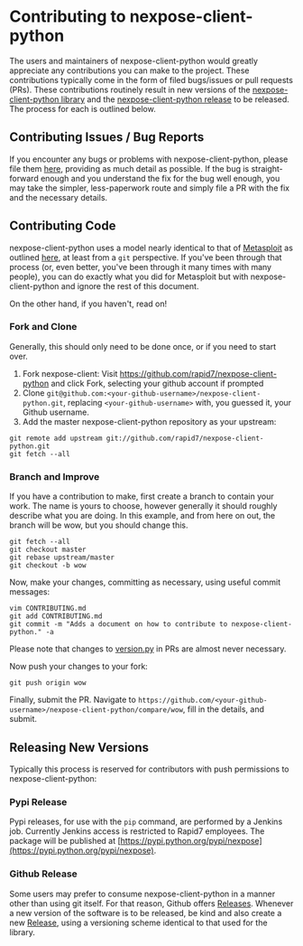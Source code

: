 # Contributing to nexpose-client-python

The users and maintainers of nexpose-client-python would greatly appreciate any contributions
you can make to the project. These contributions typically come in the form of
filed bugs/issues or pull requests (PRs). These contributions routinely result
in new versions of the [nexpose-client-python library](https://pypi.python.org/pypi/nexpose) and the
[nexpose-client-python release](https://github.com/rapid7/nexpose-client-python/releases) to be released. The
process for each is outlined below.

## Contributing Issues / Bug Reports

If you encounter any bugs or problems with nexpose-client-python, please file them
[here](https://github.com/rapid7/nexpose-client-python/issues/new), providing as much detail as
possible. If the bug is straight-forward enough and you understand the fix for
the bug well enough, you may take the simpler, less-paperwork route and simply
file a PR with the fix and the necessary details.

## Contributing Code

nexpose-client-python uses a model nearly identical to that of
[Metasploit](https://github.com/rapid7/metasploit-framework) as outlined
[here](https://github.com/rapid7/metasploit-framework/wiki/Setting-Up-a-Metasploit-Development-Environment),
at least from a ```git``` perspective. If you've been through that process
(or, even better, you've been through it many times with many people), you can
do exactly what you did for Metasploit but with nexpose-client-python and ignore the rest of
this document.

On the other hand, if you haven't, read on!

### Fork and Clone

Generally, this should only need to be done once, or if you need to start over.

1. Fork nexpose-client: Visit https://github.com/rapid7/nexpose-client-python and click Fork,
   selecting your github account if prompted
2. Clone ```git@github.com:<your-github-username>/nexpose-client-python.git```, replacing
```<your-github-username>``` with, you guessed it, your Github username.
3. Add the master nexpose-client-python repository as your upstream:
```
git remote add upstream git://github.com/rapid7/nexpose-client-python.git
git fetch --all
```

### Branch and Improve

If you have a contribution to make, first create a branch to contain your
work. The name is yours to choose, however generally it should roughly
describe what you are doing. In this example, and from here on out, the
branch will be wow, but you should change this.

```
git fetch --all
git checkout master
git rebase upstream/master
git checkout -b wow
```

Now, make your changes, committing as necessary, using useful commit messages:

```
vim CONTRIBUTING.md
git add CONTRIBUTING.md
git commit -m "Adds a document on how to contribute to nexpose-client-python." -a
```

Please note that changes to [version.py](version.py) in PRs are almost never necessary.

Now push your changes to your fork:

```
git push origin wow
```

Finally, submit the PR. Navigate to ```https://github.com/<your-github-username>/nexpose-client-python/compare/wow```, fill in the details, and submit.

## Releasing New Versions

Typically this process is reserved for contributors with push permissions to
nexpose-client-python:

### Pypi Release

Pypi releases, for use with the `pip` command, are performed by a Jenkins job. Currently Jenkins access is restricted to Rapid7 employees. The package will be published at [https://pypi.python.org/pypi/nexpose](https://pypi.python.org/pypi/nexpose).

### Github Release

Some users may prefer to consume nexpose-client-python in a manner other than using git itself. For that reason, Github offers [Releases](https://github.com/blog/1547-release-your-software). Whenever a new version of the software is to be released, be kind and also create a new [Release](https://github.com/rapid7/nexpose-client-python/releases), using a versioning scheme identical to that used for the library.
